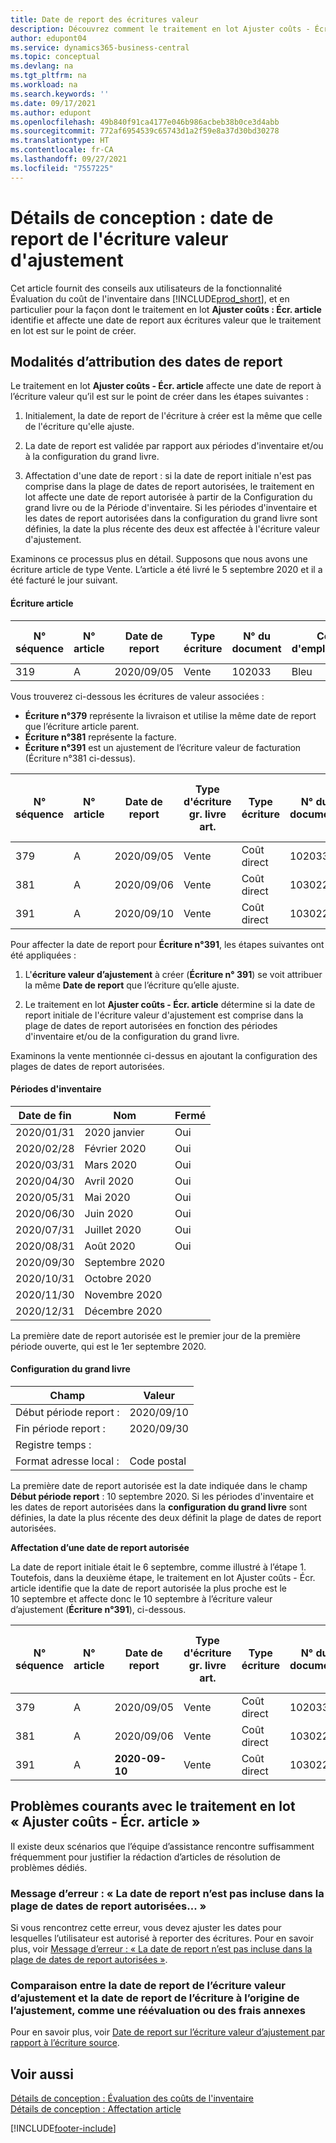 ```yaml
---
title: Date de report des écritures valeur
description: Découvrez comment le traitement en lot Ajuster coûts - Écr. article identifie et affecte une date de report aux écritures valeur que le traitement en lot est sur le point de créer.
author: edupont04
ms.service: dynamics365-business-central
ms.topic: conceptual
ms.devlang: na
ms.tgt_pltfrm: na
ms.workload: na
ms.search.keywords: ''
ms.date: 09/17/2021
ms.author: edupont
ms.openlocfilehash: 49b840f91ca4177e046b986acbeb38b0ce3d4abb
ms.sourcegitcommit: 772af6954539c65743d1a2f59e8a37d30bd30278
ms.translationtype: HT
ms.contentlocale: fr-CA
ms.lasthandoff: 09/27/2021
ms.locfileid: "7557225"
---
```

# <a name="design-details-posting-date-on-adjustment-value-entry"></a>Détails de conception : date de report de l'écriture valeur d'ajustement

Cet article fournit des conseils aux utilisateurs de la fonctionnalité Évaluation du coût de l'inventaire dans [!INCLUDE[prod_short](includes/prod_short.md)], et en particulier pour la façon dont le traitement en lot **Ajuster coûts : Écr. article** identifie et affecte une date de report aux écritures valeur que le traitement en lot est sur le point de créer.

## <a name="how-posting-dates-are-assigned"></a>Modalités d’attribution des dates de report

Le traitement en lot **Ajuster coûts - Écr. article** affecte une date de report à l’écriture valeur qu’il est sur le point de créer dans les étapes suivantes :  

1. Initialement, la date de report de l'écriture à créer est la même que celle de l'écriture qu'elle ajuste.  

2. La date de report est validée par rapport aux périodes d'inventaire et/ou à la configuration du grand livre.  

3. Affectation d'une date de report : si la date de report initiale n'est pas comprise dans la plage de dates de report autorisées, le traitement en lot affecte une date de report autorisée à partir de la Configuration du grand livre ou de la Période d'inventaire. Si les périodes d'inventaire et les dates de report autorisées dans la configuration du grand livre sont définies, la date la plus récente des deux est affectée à l'écriture valeur d'ajustement.  

Examinons ce processus plus en détail. Supposons que nous avons une écriture article de type Vente. L’article a été livré le 5 septembre 2020 et il a été facturé le jour suivant.  

#### <a name="item-ledger-entry"></a>Écriture article

|N° séquence   |N° article  |Date de report  |Type écriture  | N° du document |Code d'emplacement  |Quantité  |Coût indiqué (réel)  |Quantité facturée  |Quantité restante  |
|---------|---------|---------|---------|---------|---------|---------|---------|---------|---------|
|319     |A         |2020/09/05     |  Vente       |102033     |  Bleu       | -1    |    -11     |-1     |    0     |

Vous trouverez ci-dessous les écritures de valeur associées :

- **Écriture n°379** représente la livraison et utilise la même date de report que l’écriture article parent.  
- **Écriture n°381** représente la facture.  
- **Écriture n°391** est un ajustement de l’écriture valeur de facturation (Écriture n°381 ci-dessus).  

|N° séquence   |N° article  |Date de report  |Type d'écriture gr. livre art.  |Type écriture  |N° du document  |N° écriture article gr. livre  |Code d'emplacement  |Quantité écriture du grand livre d’articles  |Quantité facturée  |Coût indiqué (réel)  |Coût indiqué (prévu)  |Ajustement  |Écriture affectée à  |Code journal  |
|---------|---------|---------|---------|---------|---------|---------|---------|---------|---------|--------|---------|---------|---------|---------|
|379     |  A       |    2020/09/05     |    Vente     | Coût direct   | 102033        |319     | Bleu        | -1       |0         |  0       |     -10   |Non   |0    |Ventes          |
|381     |  A       |    2020/09/06     |    Vente     | Coût direct   | 103022        |319     | Bleu        |  0       |-1        |-10       |    10     | Non  |0      |       Ventes   |
|391     |  A       |    2020/09/10     |    Vente     | Coût direct   | 103022        |319     | Bleu        |  0       |0         |-1        |    0     |Oui   |    181   | AJSTK   |

Pour affecter la date de report pour **Écriture n°391**, les étapes suivantes ont été appliquées :

1. L'**écriture valeur d’ajustement** à créer (**Écriture n° 391**) se voit attribuer la même **Date de report** que l’écriture qu’elle ajuste.

2. Le traitement en lot **Ajuster coûts - Écr. article** détermine si la date de report initiale de l'écriture valeur d'ajustement est comprise dans la plage de dates de report autorisées en fonction des périodes d'inventaire et/ou de la configuration du grand livre.  

Examinons la vente mentionnée ci-dessus en ajoutant la configuration des plages de dates de report autorisées.  
  
#### <a name="inventory-periods"></a>Périodes d'inventaire

|Date de fin  |Nom  |Fermé  |
|---------|---------|---------|
|2020/01/31     |2020 janvier      |  Oui    |
|2020/02/28     |Février 2020     |  Oui    |
|2020/03/31     |Mars 2020        |  Oui    |
|2020/04/30     |Avril 2020        |  Oui    |
|2020/05/31     |Mai 2020        |  Oui    |
|2020/06/30     |Juin 2020       |  Oui    |
|2020/07/31     |Juillet 2020        |  Oui    |
|2020/08/31     |Août 2020     |  Oui    |
|2020/09/30     |Septembre 2020  |         |
|2020/10/31     |Octobre 2020    |         |
|2020/11/30     |Novembre 2020   |         |
|2020/12/31     |Décembre 2020   |         |

La première date de report autorisée est le premier jour de la première période ouverte, qui est le 1er septembre 2020.  

#### <a name="general-ledger-setup"></a>Configuration du grand livre

|Champ|Valeur  |
|---------|---------|
|Début période report :  |  2020/09/10      |
|Fin période report :    |  2020/09/30      |
|Registre temps :       |         |
|Format adresse local :|   Code postal      |  

La première date de report autorisée est la date indiquée dans le champ **Début période report** : 10 septembre 2020. Si les périodes d'inventaire et les dates de report autorisées dans la **configuration du grand livre** sont définies, la date la plus récente des deux définit la plage de dates de report autorisées.  

**Affectation d’une date de report autorisée**  

La date de report initiale était le 6 septembre, comme illustré à l’étape 1. Toutefois, dans la deuxième étape, le traitement en lot Ajuster coûts - Écr. article identifie que la date de report autorisée la plus proche est le 10 septembre et affecte donc le 10 septembre à l’écriture valeur d’ajustement (**Écriture n°391**), ci-dessous.  


|N° séquence   |N° article  |Date de report  |Type d'écriture gr. livre art.  |Type écriture  |N° du document  |N° écriture article gr. livre  |Code d'emplacement  |Quantité écriture du grand livre d’articles  |Quantité facturée  |Coût indiqué (réel)  |Coût indiqué (prévu)  |Ajustement  |Écriture affectée à  |Code journal  |
|---------|---------|---------|---------|---------|---------|---------|---------|---------|---------|---------|---------|---------|---------|---------|
|379     |  A       |    2020/09/05     |    Vente     | Coût direct   | 102033        |319     | Bleu        | -1       |0         |  0       |     -10   |Non   |0    |Ventes          |
|381     |  A       |    2020/09/06     |    Vente     | Coût direct   | 103022        |319     | Bleu        |  0       |-1        |-10       |    10     | Non  |0      |       Ventes   |
|391     |  A       |    **2020-09-10**     |    Vente     | Coût direct   | 103022        |319     | Bleu        |  0       |0         |-1        |    0     |Oui   |    181   | AJSTK   |

## <a name="common-problems-with-the-adjust-cost---item-entries-batch-job"></a>Problèmes courants avec le traitement en lot « Ajuster coûts - Écr. article »

Il existe deux scénarios que l’équipe d’assistance rencontre suffisamment fréquemment pour justifier la rédaction d’articles de résolution de problèmes dédiés.

### <a name="error-message-posting-date-is-not-within-your-range-of-allowed-posting-dates"></a>Message d’erreur : « La date de report n’est pas incluse dans la plage de dates de report autorisées... »

Si vous rencontrez cette erreur, vous devez ajuster les dates pour lesquelles l’utilisateur est autorisé à reporter des écritures. Pour en savoir plus, voir [Message d’erreur : « La date de report n’est pas incluse dans la plage de dates de report autorisées »](design-details-inventory-adjustment-value-entry-allowed-posting-dates.md).

### <a name="posting-date-on-adjustment-value-entry-versus-posting-date-on-entry-causing-the-adjustment-such-as-revaluation-or-item-charge"></a>Comparaison entre la date de report de l’écriture valeur d’ajustement et la date de report de l’écriture à l’origine de l’ajustement, comme une réévaluation ou des frais annexes

Pour en savoir plus, voir [Date de report sur l’écriture valeur d’ajustement par rapport à l’écriture source](design-details-inventory-adjustment-value-entry-source-entry.md).

## <a name="see-also"></a>Voir aussi  

[Détails de conception : Évaluation des coûts de l'inventaire](design-details-inventory-costing.md)  
[Détails de conception : Affectation article](design-details-item-application.md)  

[!INCLUDE[footer-include](includes/footer-banner.md)]
